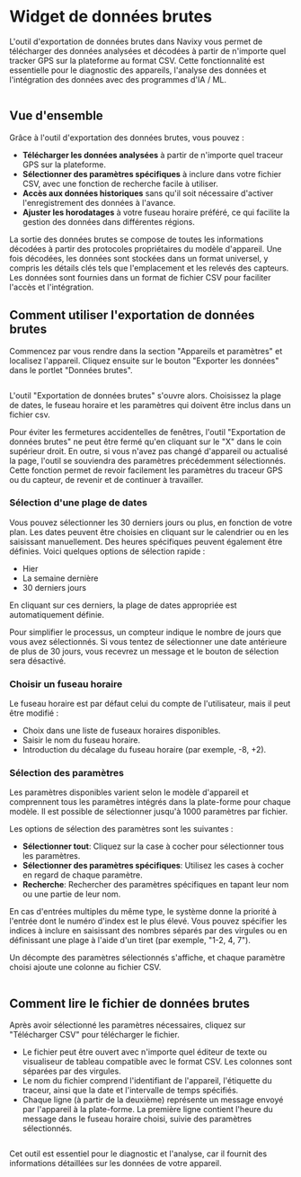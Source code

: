 # Widget de données brutes

L'outil d'exportation de données brutes dans Navixy vous permet de télécharger des données analysées et décodées à partir de n'importe quel tracker GPS sur la plateforme au format CSV. Cette fonctionnalité est essentielle pour le diagnostic des appareils, l'analyse des données et l'intégration des données avec des programmes d'IA / ML.

<figure><img src="https://www.navixy.com/wp-content/uploads/2023/12/browser_a0qszuge3l.png" alt=""><figcaption></figcaption></figure>

## Vue d'ensemble

Grâce à l'outil d'exportation des données brutes, vous pouvez :

* **Télécharger les données analysées** à partir de n'importe quel traceur GPS sur la plateforme.
* **Sélectionner des paramètres spécifiques** à inclure dans votre fichier CSV, avec une fonction de recherche facile à utiliser.
* **Accès aux données historiques** sans qu'il soit nécessaire d'activer l'enregistrement des données à l'avance.
* **Ajuster les horodatages** à votre fuseau horaire préféré, ce qui facilite la gestion des données dans différentes régions.

La sortie des données brutes se compose de toutes les informations décodées à partir des protocoles propriétaires du modèle d'appareil. Une fois décodées, les données sont stockées dans un format universel, y compris les détails clés tels que l'emplacement et les relevés des capteurs. Les données sont fournies dans un format de fichier CSV pour faciliter l'accès et l'intégration.

## Comment utiliser l'exportation de données brutes

Commencez par vous rendre dans la section "Appareils et paramètres" et localisez l'appareil. Cliquez ensuite sur le bouton "Exporter les données" dans le portlet "Données brutes".

<figure><img src="https://www.navixy.com/wp-content/uploads/2023/12/browser_ybwmnfdh8h.png" alt=""><figcaption></figcaption></figure>

L'outil "Exportation de données brutes" s'ouvre alors. Choisissez la plage de dates, le fuseau horaire et les paramètres qui doivent être inclus dans un fichier csv.

Pour éviter les fermetures accidentelles de fenêtres, l'outil "Exportation de données brutes" ne peut être fermé qu'en cliquant sur le "X" dans le coin supérieur droit. En outre, si vous n'avez pas changé d'appareil ou actualisé la page, l'outil se souviendra des paramètres précédemment sélectionnés. Cette fonction permet de revoir facilement les paramètres du traceur GPS ou du capteur, de revenir et de continuer à travailler.

### Sélection d'une plage de dates

Vous pouvez sélectionner les 30 derniers jours ou plus, en fonction de votre plan. Les dates peuvent être choisies en cliquant sur le calendrier ou en les saisissant manuellement. Des heures spécifiques peuvent également être définies. Voici quelques options de sélection rapide :

* Hier
* La semaine dernière
* 30 derniers jours

En cliquant sur ces derniers, la plage de dates appropriée est automatiquement définie.

Pour simplifier le processus, un compteur indique le nombre de jours que vous avez sélectionnés. Si vous tentez de sélectionner une date antérieure de plus de 30 jours, vous recevrez un message et le bouton de sélection sera désactivé.

### Choisir un fuseau horaire

Le fuseau horaire est par défaut celui du compte de l'utilisateur, mais il peut être modifié :

* Choix dans une liste de fuseaux horaires disponibles.
* Saisir le nom du fuseau horaire.
* Introduction du décalage du fuseau horaire (par exemple, -8, +2).

### Sélection des paramètres

Les paramètres disponibles varient selon le modèle d'appareil et comprennent tous les paramètres intégrés dans la plate-forme pour chaque modèle. Il est possible de sélectionner jusqu'à 1000 paramètres par fichier.

Les options de sélection des paramètres sont les suivantes :

* **Sélectionner tout**: Cliquez sur la case à cocher pour sélectionner tous les paramètres.
* **Sélectionner des paramètres spécifiques**: Utilisez les cases à cocher en regard de chaque paramètre.
* **Recherche**: Rechercher des paramètres spécifiques en tapant leur nom ou une partie de leur nom.

En cas d'entrées multiples du même type, le système donne la priorité à l'entrée dont le numéro d'index est le plus élevé. Vous pouvez spécifier les indices à inclure en saisissant des nombres séparés par des virgules ou en définissant une plage à l'aide d'un tiret (par exemple, "1-2, 4, 7").

Un décompte des paramètres sélectionnés s'affiche, et chaque paramètre choisi ajoute une colonne au fichier CSV.

<figure><img src="https://www.navixy.com/wp-content/uploads/2023/12/browser_imbnj05cft.png" alt=""><figcaption></figcaption></figure>

## Comment lire le fichier de données brutes

Après avoir sélectionné les paramètres nécessaires, cliquez sur "Télécharger CSV" pour télécharger le fichier.

* Le fichier peut être ouvert avec n'importe quel éditeur de texte ou visualiseur de tableau compatible avec le format CSV. Les colonnes sont séparées par des virgules.
* Le nom du fichier comprend l'identifiant de l'appareil, l'étiquette du traceur, ainsi que la date et l'intervalle de temps spécifiés.
* Chaque ligne (à partir de la deuxième) représente un message envoyé par l'appareil à la plate-forme. La première ligne contient l'heure du message dans le fuseau horaire choisi, suivie des paramètres sélectionnés.

<figure><img src="https://www.navixy.com/wp-content/uploads/2023/12/nvidia_share_xbgmryofhf.png" alt=""><figcaption></figcaption></figure>

Cet outil est essentiel pour le diagnostic et l'analyse, car il fournit des informations détaillées sur les données de votre appareil.
